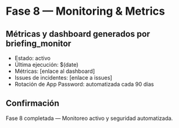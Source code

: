 # Fase 8 — Monitoring & Metrics

## Métricas y dashboard generados por briefing_monitor
- Estado: activo
- Última ejecución: $(date)
- Métricas: [enlace al dashboard]
- Issues de incidentes: [enlace a issues]
- Rotación de App Password: automatizada cada 90 días

## Confirmación
Fase 8 completada — Monitoreo activo y seguridad automatizada.
